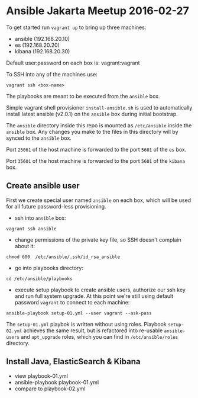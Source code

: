 # Ansible Jakarta Meetup 2016-02-27

To get started run `vagrant up` to bring up three machines:

- ansible (192.168.20.10)
- es (192.168.20.20)
- kibana (192.168.20.30)

Default user:password on each box is: vagrant:vagrant

To SSH into any of the machines use:
```
vagrant ssh <box-name>
```
The playbooks are meant to be executed from the `ansible` box.

Simple vagrant shell provisioner `install-ansible.sh` is used to automatically install latest ansible (v2.0.1) on the `ansible` box during initial bootstrap.

The `ansible` directory inside this repo is mounted as `/etc/ansible` inside the `ansible` box. Any changes you make to the files in this directory will by synced to the `ansible` box.

Port `25061` of the host machine is forwarded to the port `5601` of the `es` box.

Port `35601` of the host machine is forwarded to the port `5601` of the `kibana` box.

## Create ansible user

First we create special user named `ansible` on each box, which will be used for all future password-less provisioning.

- ssh into `ansible` box:
```
vagrant ssh ansible
```
- change permissions of the private key file, so SSH doesn't complain about it:
```
chmod 600  /etc/ansible/.ssh/id_rsa_ansible
```
- go into playbooks directory:
```
cd /etc/ansible/playbooks
```
- execute setup playbook to create ansible users, authorize our ssh key and run full system upgrade. At this point we're still using default password `vagrant` to connect to each machine:
```
ansible-playbook setup-01.yml --user vagrant --ask-pass
```

The `setup-01.yml` playbok is written without using roles. Playbook `setup-02.yml` achieves the same result, but is refactored into re-usable `ansible-users` and `apt_upgrade` roles, which you can find in `/etc/ansible/roles` directory.

## Install Java, ElasticSearch & Kibana

- view playbook-01.yml
- ansible-playbook playbook-01.yml
- compare to playbook-02.yml
